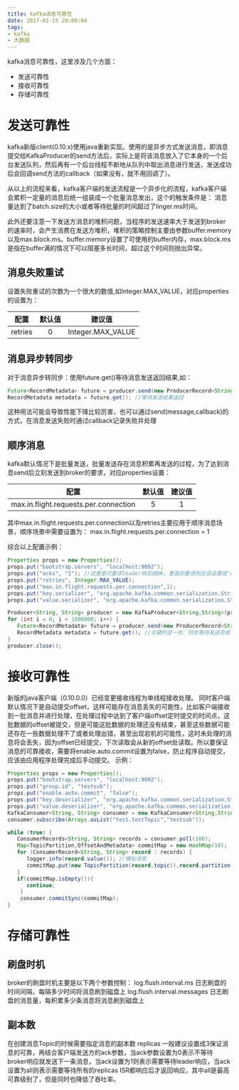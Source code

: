 ```yaml
---
title: kafka消息可靠性
date: 2017-01-15 20:09:04
tags: 
- kafka
- 大数据
---
```



kafka消息可靠性，这里涉及几个方面：

- 发送可靠性
- 接收可靠性
- 存储可靠性

# 发送可靠性

kafka新版client(0.10.x)使用java重新实现。使用的是异步方式发送消息，即消息提交给KafkaProducer的send方法后，实际上是将该消息放入了它本身的一个后台发送队列，然后再有一个后台线程不断地从队列中取出消息进行发送，发送成功后会回调send方法的callback（如果没有，就不用回调了）。

从以上的流程来看，kafka客户端的发送流程是一个异步化的流程，kafka客户端会累积一定量的消息后统一组装成一个批量消息发出，这个的触发条件是： 消息量达到了batch.size的大小或者等待批量的时间超过了linger.ms时间。

此外还要注意一下发送方消息的堆积问题，当程序的发送速率大于发送到broker的速率时，会产生消费在发送方堆积，堆积的策略控制主要由参数buffer.memory 以及max.block.ms。buffer.memory设置了可使用的buffer内存，max.block.ms是指在buffer满的情况下可以阻塞多长时间，超过这个时间则抛出异常。

## 消息失败重试

设置失败重试的次数为一个很大的数值,如Integer.MAX_VALUE，对应properties的设置为：

| 配置        | 默认值   | 建议值  | 
| :--------: |:--------:| :-----:| 
| retries	 | 0	    | Integer.MAX_VALUE |

## 消息异步转同步

对于消息异步转同步：使用future.get()等待消息发送返回结果,如：
```java
Future<RecordMetadata> future = producer.send(new ProducerRecord<String, String>("test.testTopic", "key","value"));
RecordMetadata metadata = future.get(); //等待发送结果返回
```
这种用法可能会导致性能下降比较厉害，也可以通过send(message,callback)的方式，在消息发送失败时通过callback记录失败并处理

## 顺序消息
kafka默认情况下是批量发送，批量发送存在消息积累再发送的过程，为了达到消息send后立刻发送到broker的要求，对应properties设置：

| 配置        | 默认值   | 建议值  | 
| :--------: |:--------:| :-----:| 
| max.in.flight.requests.per.connection	 | 5	    | 1 |

其中max.in.flight.requests.per.connection以及retries主要应用于顺序消息场景，顺序场景中需要设置为：
max.in.flight.requests.per.connection = 1

<!--more-->

综合以上配置示例：
```java
Properties props = new Properties();
props.put("bootstrap.servers", "localhost:9092");
props.put("acks", "1"); //这里是只要求leader响应就OK，更高的要求则应该设置成"all"
props.put("retries", Integer.MAX_VALUE);
props.put("max.in.flight.requests.per.connection",1);
props.put("key.serializer", "org.apache.kafka.common.serialization.StringSerializer"); //这里是key的序列化类
props.put("value.serializer", "org.apache.kafka.common.serialization.StringSerializer");//这里是value的序列化类

Producer<String, String> producer = new KafkaProducer<String,String>(props);
for (int i = 0; i < 1000000; i++) {
   Future<RecordMetadata> future = producer.send(new ProducerRecord<String, String>("test.testTopic","key","value"));
   RecordMetadata metadata = future.get(); //关键的这一步，同步等待发送完成
}
producer.close();
```

# 接收可靠性

新版的java客户端（0.10.0.0）已经变更接收线程为单线程接收处理。
同时客户端默认情况下是自动提交offset，这样可能存在消息丢失的可能性，比如客户端接收到一批消息并进行处理，在处理过程中达到了客户端offset定时提交的时间点，这批数据的offset被提交，但是可能这批数据的处理还没有结束，甚至这些数据可能还存在一些数据处理不了或者处理出错，甚至出现宕机的可能性，这时未处理的消息将会丢失，因为offset已经提交，下次读取会从新的offset处读取。所以要保证消息的可靠接收，需要将enable.auto.commit设置为false，防止程序自动提交，应该由应用程序处理完成后手动提交。
示例：
```java
Properties props = new Properties();
props.put("bootstrap.servers", "localhost:9092");
props.put("group.id", "testsub");
props.put("enable.auto.commit", "false");
props.put("key.deserializer", "org.apache.kafka.common.serialization.StringDeserializer");
props.put("value.deserializer", "org.apache.kafka.common.serialization.StringDeserializer");
KafkaConsumer<String, String> consumer = new KafkaConsumer<String,String>(props);
consumer.subscribe(Arrays.asList("test.testTopic","testsub"));

while (true) {
   ConsumerRecords<String, String> records = consumer.poll(100);
   Map<TopicPartition,OffsetAndMetadata> commitMap = new HashMap(10);
   for (ConsumerRecord<String, String> record : records) {
      logger.info(record.value()); //模拟消息
      commitMap.put(new TopicPartition(record.topic(),record.partition()),new OffsetAndMetadata(record.offset()+1));
   }
   if(commitMap.isEmpty()){
      continue;
    }
    consumer.commitSync(commitMap);
}
```

# 存储可靠性

## 刷盘时机
broker的刷盘时机主要是以下两个参数控制：
log.flush.interval.ms                  日志刷盘的时间间隔，每隔多少时间将消息刷到磁盘上
log.flush.interval.messages      日志刷盘的消息量，每积累多少条消息将消息刷到磁盘上
     
## 副本数
在创建消息Topic的时候需要指定消息的副本数  replicas
一般建议设置成3保证消息的可靠，再结合客户端发送方的ack参数，当ack参数设置为0表示不等待broker响应就发送下一条消息，当ack设置为1则表示需要等待leader响应，当ack设置为all则表示需要等待所有的replicas ISR都响应后才返回响应，其中all是最高可靠级别了，但是同时也降低了吞吐率。    

